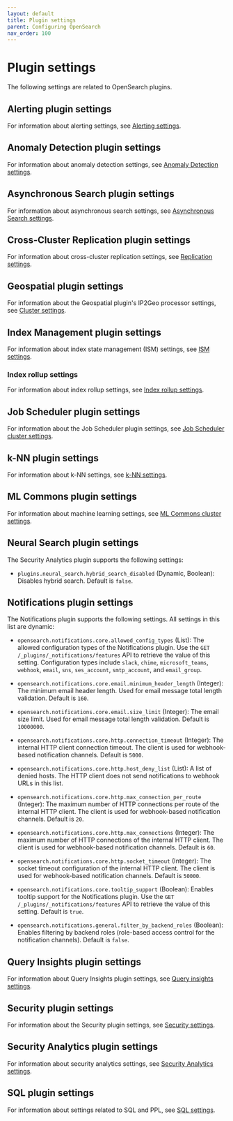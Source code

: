 ```yaml
---
layout: default
title: Plugin settings
parent: Configuring OpenSearch
nav_order: 100
---
```


# Plugin settings

The following settings are related to OpenSearch plugins.

## Alerting plugin settings

For information about alerting settings, see [Alerting settings]({{site.url}}{{site.baseurl}}/observing-your-data/alerting/settings/#alerting-settings).

## Anomaly Detection plugin settings

For information about anomaly detection settings, see [Anomaly Detection settings]({{site.url}}{{site.baseurl}}/observing-your-data/ad/settings/).

## Asynchronous Search plugin settings

For information about asynchronous search settings, see [Asynchronous Search settings]({{site.url}}{{site.baseurl}}/search-plugins/async/settings/).

## Cross-Cluster Replication plugin settings

For information about cross-cluster replication settings, see [Replication settings]({{site.url}}{{site.baseurl}}/tuning-your-cluster/replication-plugin/settings/).

## Geospatial plugin settings

For information about the Geospatial plugin's IP2Geo processor settings, see [Cluster settings]({{site.url}}{{site.baseurl}}/ingest-pipelines/processors/ip2geo/#cluster-settings).

## Index Management plugin settings

For information about index state management (ISM) settings, see [ISM settings]({{site.url}}{{site.baseurl}}/im-plugin/ism/settings/).

### Index rollup settings

For information about index rollup settings, see [Index rollup settings]({{site.url}}{{site.baseurl}}/im-plugin/index-rollups/settings/).

## Job Scheduler plugin settings

For information about the Job Scheduler plugin settings, see [Job Scheduler cluster settings]({{site.url}}{{site.baseurl}}/monitoring-your-cluster/job-scheduler/index/#job-scheduler-cluster-settings).

## k-NN plugin settings

For information about k-NN settings, see [k-NN settings]({{site.url}}{{site.baseurl}}/search-plugins/knn/settings/).

## ML Commons plugin settings

For information about machine learning settings, see [ML Commons cluster settings]({{site.url}}{{site.baseurl}}/ml-commons-plugin/cluster-settings/).

## Neural Search plugin settings

The Security Analytics plugin supports the following settings:

- `plugins.neural_search.hybrid_search_disabled` (Dynamic, Boolean): Disables hybrid search. Default is `false`.

## Notifications plugin settings

The Notifications plugin supports the following settings. All settings in this list are dynamic:

- `opensearch.notifications.core.allowed_config_types` (List): The allowed configuration types of the Notifications plugin. Use the `GET /_plugins/_notifications/features` API to retrieve the value of this setting. Configuration types include `slack`, `chime`, `microsoft_teams`, `webhook`, `email`, `sns`, `ses_account`, `smtp_account`, and `email_group`.

- `opensearch.notifications.core.email.minimum_header_length` (Integer): The minimum email header length. Used for email message total length validation. Default is `160`.

- `opensearch.notifications.core.email.size_limit` (Integer): The email size limit. Used for email message total length validation. Default is `10000000`.

- `opensearch.notifications.core.http.connection_timeout` (Integer): The internal HTTP client connection timeout. The client is used for webhook-based notification channels. Default is `5000`.

- `opensearch.notifications.core.http.host_deny_list` (List): A list of denied hosts. The HTTP client does not send notifications to webhook URLs in this list.

- `opensearch.notifications.core.http.max_connection_per_route` (Integer): The maximum number of HTTP connections per route of the internal HTTP client. The client is used for webhook-based notification channels. Default is `20`.

- `opensearch.notifications.core.http.max_connections` (Integer): The maximum number of HTTP connections of the internal HTTP client. The client is used for webhook-based notification channels. Default is `60`.

- `opensearch.notifications.core.http.socket_timeout` (Integer): The socket timeout configuration of the internal HTTP client. The client is used for webhook-based notification channels. Default is `50000`.

- `opensearch.notifications.core.tooltip_support` (Boolean): Enables tooltip support for the Notifications plugin. Use the `GET /_plugins/_notifications/features` API to retrieve the value of this setting. Default is `true`.

- `opensearch.notifications.general.filter_by_backend_roles` (Boolean): Enables filtering by backend roles (role-based access control for the notification channels). Default is `false`.

## Query Insights plugin settings

For information about Query Insights plugin settings, see [Query insights settings]({{site.url}}{{site.baseurl}}/observing-your-data/query-insights/index#query-insights-settings).

## Security plugin settings

For information about the Security plugin settings, see [Security settings]({{site.url}}{{site.baseurl}}/install-and-configure/configuring-opensearch/security-settings/).

## Security Analytics plugin settings

For information about security analytics settings, see [Security Analytics settings]({{site.url}}{{site.baseurl}}/security-analytics/settings/).

## SQL plugin settings

For information about settings related to SQL and PPL, see [SQL settings]({{site.url}}{{site.baseurl}}/search-plugins/sql/settings/).